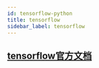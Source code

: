 ```yaml
---
id: tensorflow-python
title: tensorflow
sidebar_label: tensorflow
---
```

## [tensorflow官方文档](https://www.xinbaoku.com/archive/dec4szs8.html)











